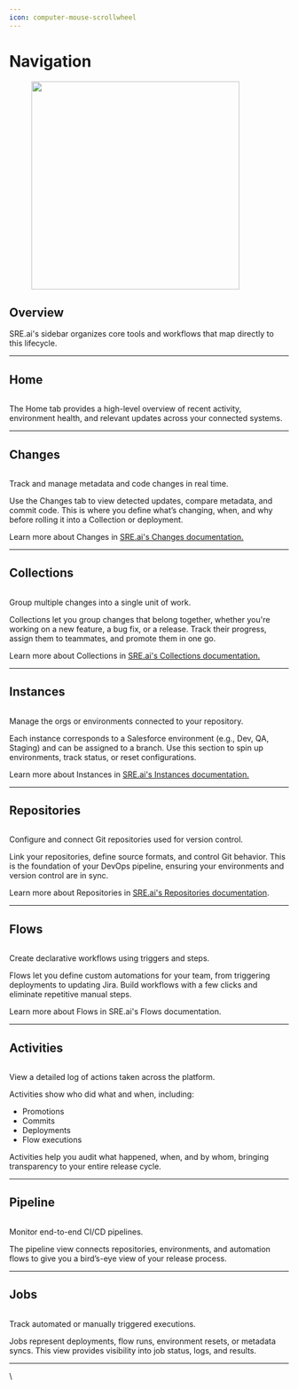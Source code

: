 ```yaml
---
icon: computer-mouse-scrollwheel
---
```


# Navigation

<figure><img src=".gitbook/assets/The Sidebar.png" alt="" width="375"><figcaption></figcaption></figure>

## **Overview**

SRE.ai's sidebar organizes core tools and workflows that map directly to this lifecycle.

***

## **Home**

<figure><img src=".gitbook/assets/the-home-page.png" alt=""><figcaption></figcaption></figure>

The Home tab provides a high-level overview of recent activity, environment health, and relevant updates across your connected systems.

***

## **Changes**

<figure><img src=".gitbook/assets/the-changes-page.png" alt=""><figcaption></figcaption></figure>

Track and manage metadata and code changes in real time.

Use the Changes tab to view detected updates, compare metadata, and commit code. This is where you define what’s changing, when, and why before rolling it into a Collection or deployment.

Learn more about Changes in [SRE.ai's Changes documentation.](images-and-media/changes.md)

***

## **Collections**

<figure><img src=".gitbook/assets/the-collections-page.png" alt=""><figcaption></figcaption></figure>

Group multiple changes into a single unit of work.

Collections let you group changes that belong together, whether you're working on a new feature, a bug fix, or a release. Track their progress, assign them to teammates, and promote them in one go.

Learn more about Collections in [SRE.ai's Collections documentation.](images-and-media/collections.md)

***

## **Instances**

<figure><img src=".gitbook/assets/the-instances-page.png" alt=""><figcaption></figcaption></figure>

Manage the orgs or environments connected to your repository.

Each instance corresponds to a Salesforce environment (e.g., Dev, QA, Staging) and can be assigned to a branch. Use this section to spin up environments, track status, or reset configurations.

Learn more about Instances in [SRE.ai's Instances documentation.](images-and-media/instances.md)

***

## Repositories

<figure><img src=".gitbook/assets/the-repos-page.png" alt=""><figcaption></figcaption></figure>

Configure and connect Git repositories used for version control.

Link your repositories, define source formats, and control Git behavior. This is the foundation of your DevOps pipeline, ensuring your environments and version control are in sync.

Learn more about Repositories in [SRE.ai's Repositories documentation](images-and-media/repostitories.md).

***

## **Flows**

<figure><img src=".gitbook/assets/the-flows-page.png" alt=""><figcaption></figcaption></figure>

Create declarative workflows using triggers and steps.

Flows let you define custom automations for your team, from triggering deployments to updating Jira. Build workflows with a few clicks and eliminate repetitive manual steps.

Learn more about Flows in SRE.ai's Flows documentation.

***

## **Activities**

<figure><img src=".gitbook/assets/the-activities-page.png" alt=""><figcaption></figcaption></figure>

View a detailed log of actions taken across the platform.

Activities show who did what and when, including:&#x20;

* Promotions
* Commits
* Deployments
* Flow executions

Activities help you audit what happened, when, and by whom, bringing transparency to your entire release cycle.

***

## **Pipeline**

<figure><img src=".gitbook/assets/the=pipeline-page.png" alt=""><figcaption></figcaption></figure>

Monitor end-to-end CI/CD pipelines.

The pipeline view connects repositories, environments, and automation flows to give you a bird’s-eye view of your release process.

***

## **Jobs**

<figure><img src=".gitbook/assets/the-jobs-page.png" alt=""><figcaption></figcaption></figure>

Track automated or manually triggered executions.

Jobs represent deployments, flow runs, environment resets, or metadata syncs. This view provides visibility into job status, logs, and results.

***

\
